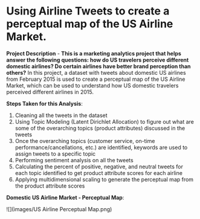 # Using Airline Tweets to create a perceptual map of the US Airline Market. 

**Project Description** - **This is a marketing analytics project that helps answer the following questions: how do US travelers perceive different domestic airlines? Do certain airlines have better brand perception than others?** In this project, a dataset with tweets about domestic US airlines from February 2015 is used to create a perceptual map of the US Airline Market, which can be used to understand how US domestic travelers perceived different airlines in 2015. 

**Steps Taken for this Analysis**: 

1. Cleaning all the tweets in the dataset
2. Using Topic Modeling (Latent Dirichlet Allocation) to figure out what are some of the overarching topics (product attributes) discussed in the tweets
3. Once the overarching topics (customer service, on-time performance/cancellations, etc.) are identified, keywords are used to assign tweets to a specific topic 
4. Performing sentiment analysis on all the tweets
5. Calculating the percent of positive, negative, and neutral tweets for each topic identified to get product attribute scores for each airline
6. Applying multidimensional scaling to generate the perceptual map from the product attribute scores

**Domestic US Airline Market - Perceptual Map**: 

![](images/US Airline Perceptual Map.png)
